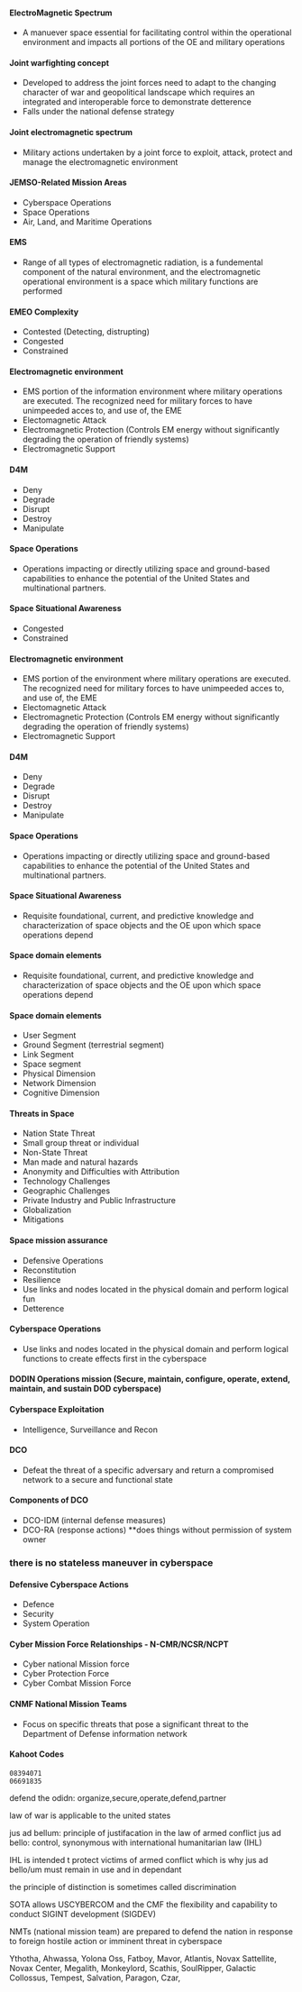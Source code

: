 #### ElectroMagnetic Spectrum
* A manuever space essential for facilitating control within the operational environment and impacts all portions of the OE and military operations
  
#### Joint warfighting concept
* Developed to address the joint forces need to adapt to the changing character of war and geopolitical landscape which requires an integrated and interoperable force to demonstrate detterence
* Falls under the national defense strategy
  
#### Joint electromagnetic spectrum
* Military actions undertaken by a joint force to exploit, attack, protect and manage the electromagnetic environment
  
#### JEMSO-Related Mission Areas
* Cyberspace Operations
* Space Operations
* Air, Land, and Maritime Operations
  
#### EMS
* Range of all types of electromagnetic radiation, is a fundemental component of the natural environment, and the electromagnetic operational environment is a space which military functions are performed
  
#### EMEO Complexity
* Contested (Detecting, distrupting)
* Congested
* Constrained
  
#### Electromagnetic environment
* EMS portion of the information environment where military operations are executed. The recognized need for military forces to have unimpeeded acces to, and use of, the EME
* Electomagnetic Attack
* Electromagnetic Protection (Controls EM energy without significantly degrading the operation of friendly systems)
* Electromagnetic Support
  
#### D4M
* Deny
* Degrade
* Disrupt
* Destroy
* Manipulate
  
#### Space Operations
* Operations impacting or directly utilizing space and ground-based capabilities to enhance the potential of the United States and multinational partners.
  
#### Space Situational Awareness
* Congested
* Constrained
  
#### Electromagnetic environment
* EMS portion of the environment where military operations are executed. The recognized need for military forces to have unimpeeded acces to, and use of, the EME
* Electomagnetic Attack
* Electromagnetic Protection (Controls EM energy without significantly degrading the operation of friendly systems)
* Electromagnetic Support
  
#### D4M
* Deny
* Degrade
* Disrupt
* Destroy
* Manipulate
  
#### Space Operations
* Operations impacting or directly utilizing space and ground-based capabilities to enhance the potential of the United States and multinational partners.
  
#### Space Situational Awareness
* Requisite foundational, current, and predictive knowledge and characterization of space objects and the OE upon which space operations depend
  
#### Space domain elements
* Requisite foundational, current, and predictive knowledge and characterization of space objects and the OE upon which space operations depend
  
#### Space domain elements
* User Segment
* Ground Segment (terrestrial segment)
* Link Segment
* Space segment
* Physical Dimension
* Network Dimension
* Cognitive Dimension
  
#### Threats in Space
* Nation State Threat
* Small group threat or individual
* Non-State Threat
* Man made and natural hazards
* Anonymity and Difficulties with Attribution
* Technology Challenges
* Geographic Challenges
* Private Industry and Public Infrastructure
* Globalization
* Mitigations
  
#### Space mission assurance
* Defensive Operations
* Reconstitution
* Resilience
* Use links and nodes located in the physical domain and perform logical fun
* Detterence
  
#### Cyberspace Operations
* Use links and nodes located in the physical domain and perform logical functions to create effects first in the cyberspace
  
#### DODIN Operations mission (Secure, maintain, configure, operate, extend, maintain, and sustain DOD cyberspace)

#### Cyberspace Exploitation
* Intelligence, Surveillance and Recon
  
#### DCO
* Defeat the threat of a specific adversary and return a compromised network to a secure and functional state

#### Components of DCO
* DCO-IDM (internal defense measures)
* DCO-RA (response actions) **does things without permission of system owner 

### there is no stateless maneuver in cyberspace
#### Defensive Cyberspace Actions
* Defence
* Security
* System Operation

#### Cyber Mission Force Relationships - N-CMR/NCSR/NCPT
* Cyber national Mission force
* Cyber Protection Force
* Cyber Combat Mission Force

#### CNMF National Mission Teams
* Focus on specific threats that pose a significant threat to the Department of Defense information network

#### Kahoot Codes
```
08394071
06691835
```

defend the odidn: organize,secure,operate,defend,partner

law of war is applicable to the united states 

jus ad bellum: principle of justifacation in the law of armed conflict
jus ad bello: control, synonymous with international humanitarian law (IHL)

IHL is intended t protect victims of armed conflict which is why jus ad bello/um must remain in use and in dependant

the principle of distinction is sometimes called discrimination 

SOTA allows USCYBERCOM and the CMF the flexibility and capability to conduct SIGINT development (SIGDEV)

NMTs (national mission team) are prepared to defend the nation in response to foreign hostile action or imminent threat in cyberspace











Ythotha, Ahwassa, Yolona Oss, Fatboy, Mavor, Atlantis, Novax Sattellite, Novax Center, Megalith, Monkeylord, Scathis, SoulRipper, Galactic Collossus, Tempest, Salvation, Paragon, Czar, 
